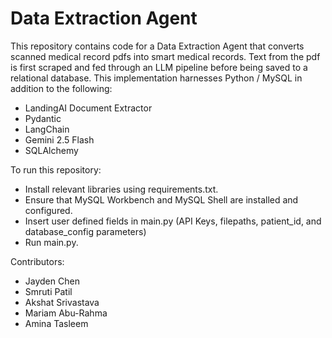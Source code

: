 # Data Extraction Agent

This repository contains code for a Data Extraction Agent that converts scanned medical record pdfs into smart medical records. Text from the pdf is first scraped and fed through an LLM pipeline before being saved to a relational database. This implementation harnesses Python / MySQL in addition to the following:
- LandingAI Document Extractor
- Pydantic
- LangChain
- Gemini 2.5 Flash
- SQLAlchemy

To run this repository:
- Install relevant libraries using requirements.txt.
- Ensure that MySQL Workbench and MySQL Shell are installed and configured.
- Insert user defined fields in main.py (API Keys, filepaths, patient_id, and database_config parameters)
- Run main.py.

Contributors:
- Jayden Chen
- Smruti Patil
- Akshat Srivastava
- Mariam Abu-Rahma
- Amina Tasleem

